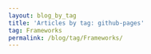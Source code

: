 ```yaml
---
layout: blog_by_tag
title: 'Articles by tag: github-pages'
tag: Frameworks
permalink: /blog/tag/Frameworks/
---
```

